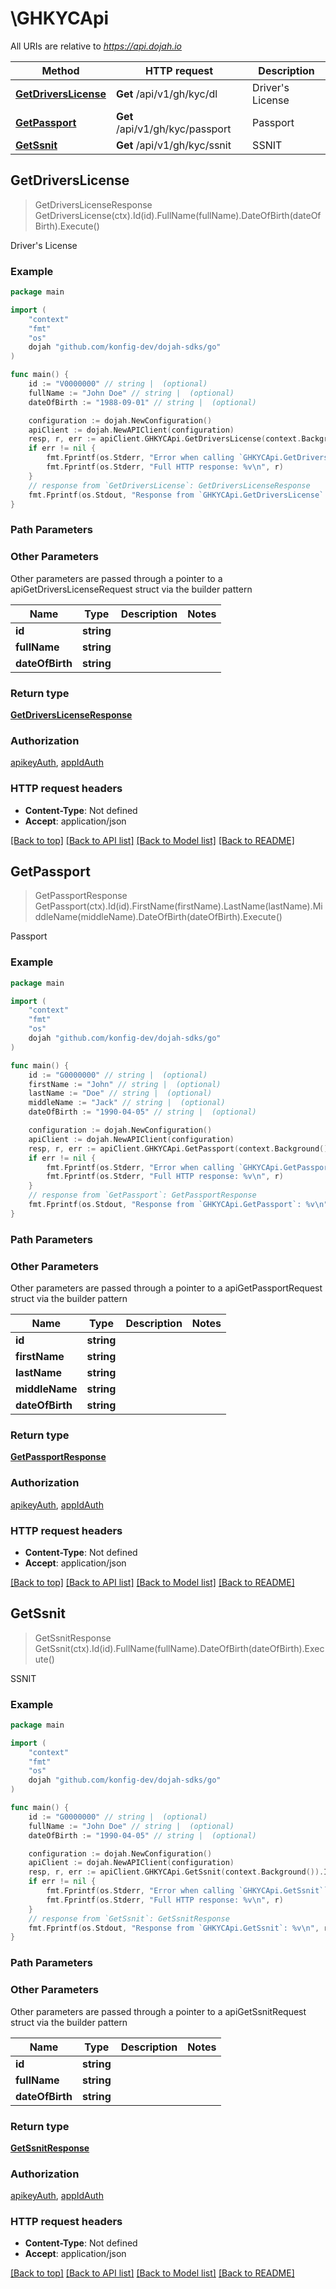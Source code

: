 # \GHKYCApi

All URIs are relative to *https://api.dojah.io*

Method | HTTP request | Description
------------- | ------------- | -------------
[**GetDriversLicense**](GHKYCApi.md#GetDriversLicense) | **Get** /api/v1/gh/kyc/dl | Driver&#39;s License
[**GetPassport**](GHKYCApi.md#GetPassport) | **Get** /api/v1/gh/kyc/passport | Passport
[**GetSsnit**](GHKYCApi.md#GetSsnit) | **Get** /api/v1/gh/kyc/ssnit | SSNIT



## GetDriversLicense

> GetDriversLicenseResponse GetDriversLicense(ctx).Id(id).FullName(fullName).DateOfBirth(dateOfBirth).Execute()

Driver's License

### Example

```go
package main

import (
    "context"
    "fmt"
    "os"
    dojah "github.com/konfig-dev/dojah-sdks/go"
)

func main() {
    id := "V0000000" // string |  (optional)
    fullName := "John Doe" // string |  (optional)
    dateOfBirth := "1988-09-01" // string |  (optional)

    configuration := dojah.NewConfiguration()
    apiClient := dojah.NewAPIClient(configuration)
    resp, r, err := apiClient.GHKYCApi.GetDriversLicense(context.Background()).Id(id).FullName(fullName).DateOfBirth(dateOfBirth).Execute()
    if err != nil {
        fmt.Fprintf(os.Stderr, "Error when calling `GHKYCApi.GetDriversLicense``: %v\n", err)
        fmt.Fprintf(os.Stderr, "Full HTTP response: %v\n", r)
    }
    // response from `GetDriversLicense`: GetDriversLicenseResponse
    fmt.Fprintf(os.Stdout, "Response from `GHKYCApi.GetDriversLicense`: %v\n", resp)
}
```

### Path Parameters



### Other Parameters

Other parameters are passed through a pointer to a apiGetDriversLicenseRequest struct via the builder pattern


Name | Type | Description  | Notes
------------- | ------------- | ------------- | -------------
 **id** | **string** |  | 
 **fullName** | **string** |  | 
 **dateOfBirth** | **string** |  | 

### Return type

[**GetDriversLicenseResponse**](GetDriversLicenseResponse.md)

### Authorization

[apikeyAuth](../README.md#apikeyAuth), [appIdAuth](../README.md#appIdAuth)

### HTTP request headers

- **Content-Type**: Not defined
- **Accept**: application/json

[[Back to top]](#) [[Back to API list]](../README.md#documentation-for-api-endpoints)
[[Back to Model list]](../README.md#documentation-for-models)
[[Back to README]](../README.md)


## GetPassport

> GetPassportResponse GetPassport(ctx).Id(id).FirstName(firstName).LastName(lastName).MiddleName(middleName).DateOfBirth(dateOfBirth).Execute()

Passport

### Example

```go
package main

import (
    "context"
    "fmt"
    "os"
    dojah "github.com/konfig-dev/dojah-sdks/go"
)

func main() {
    id := "G0000000" // string |  (optional)
    firstName := "John" // string |  (optional)
    lastName := "Doe" // string |  (optional)
    middleName := "Jack" // string |  (optional)
    dateOfBirth := "1990-04-05" // string |  (optional)

    configuration := dojah.NewConfiguration()
    apiClient := dojah.NewAPIClient(configuration)
    resp, r, err := apiClient.GHKYCApi.GetPassport(context.Background()).Id(id).FirstName(firstName).LastName(lastName).MiddleName(middleName).DateOfBirth(dateOfBirth).Execute()
    if err != nil {
        fmt.Fprintf(os.Stderr, "Error when calling `GHKYCApi.GetPassport``: %v\n", err)
        fmt.Fprintf(os.Stderr, "Full HTTP response: %v\n", r)
    }
    // response from `GetPassport`: GetPassportResponse
    fmt.Fprintf(os.Stdout, "Response from `GHKYCApi.GetPassport`: %v\n", resp)
}
```

### Path Parameters



### Other Parameters

Other parameters are passed through a pointer to a apiGetPassportRequest struct via the builder pattern


Name | Type | Description  | Notes
------------- | ------------- | ------------- | -------------
 **id** | **string** |  | 
 **firstName** | **string** |  | 
 **lastName** | **string** |  | 
 **middleName** | **string** |  | 
 **dateOfBirth** | **string** |  | 

### Return type

[**GetPassportResponse**](GetPassportResponse.md)

### Authorization

[apikeyAuth](../README.md#apikeyAuth), [appIdAuth](../README.md#appIdAuth)

### HTTP request headers

- **Content-Type**: Not defined
- **Accept**: application/json

[[Back to top]](#) [[Back to API list]](../README.md#documentation-for-api-endpoints)
[[Back to Model list]](../README.md#documentation-for-models)
[[Back to README]](../README.md)


## GetSsnit

> GetSsnitResponse GetSsnit(ctx).Id(id).FullName(fullName).DateOfBirth(dateOfBirth).Execute()

SSNIT

### Example

```go
package main

import (
    "context"
    "fmt"
    "os"
    dojah "github.com/konfig-dev/dojah-sdks/go"
)

func main() {
    id := "G0000000" // string |  (optional)
    fullName := "John Doe" // string |  (optional)
    dateOfBirth := "1990-04-05" // string |  (optional)

    configuration := dojah.NewConfiguration()
    apiClient := dojah.NewAPIClient(configuration)
    resp, r, err := apiClient.GHKYCApi.GetSsnit(context.Background()).Id(id).FullName(fullName).DateOfBirth(dateOfBirth).Execute()
    if err != nil {
        fmt.Fprintf(os.Stderr, "Error when calling `GHKYCApi.GetSsnit``: %v\n", err)
        fmt.Fprintf(os.Stderr, "Full HTTP response: %v\n", r)
    }
    // response from `GetSsnit`: GetSsnitResponse
    fmt.Fprintf(os.Stdout, "Response from `GHKYCApi.GetSsnit`: %v\n", resp)
}
```

### Path Parameters



### Other Parameters

Other parameters are passed through a pointer to a apiGetSsnitRequest struct via the builder pattern


Name | Type | Description  | Notes
------------- | ------------- | ------------- | -------------
 **id** | **string** |  | 
 **fullName** | **string** |  | 
 **dateOfBirth** | **string** |  | 

### Return type

[**GetSsnitResponse**](GetSsnitResponse.md)

### Authorization

[apikeyAuth](../README.md#apikeyAuth), [appIdAuth](../README.md#appIdAuth)

### HTTP request headers

- **Content-Type**: Not defined
- **Accept**: application/json

[[Back to top]](#) [[Back to API list]](../README.md#documentation-for-api-endpoints)
[[Back to Model list]](../README.md#documentation-for-models)
[[Back to README]](../README.md)

